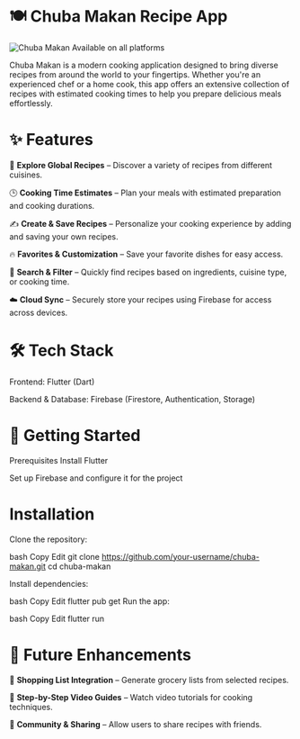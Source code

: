 # 🍽️ Chuba Makan Recipe App

![Chuba Makan Available on all platforms](https://github.com/user-attachments/assets/c5035d2c-8c28-41da-b8c6-34defe905fc6)


Chuba Makan is a modern cooking application designed to bring diverse recipes from around the world to your fingertips. Whether you're an experienced chef or a home cook, this app offers an extensive collection of recipes with estimated cooking times to help you prepare delicious meals effortlessly.

# ✨ Features
📖 **Explore Global Recipes** – Discover a variety of recipes from different cuisines.

🕒 **Cooking Time Estimates** – Plan your meals with estimated preparation and cooking durations.

✍️ **Create & Save Recipes** – Personalize your cooking experience by adding and saving your own recipes.

🔥 **Favorites & Customization** – Save your favorite dishes for easy access.

🔎 **Search & Filter** – Quickly find recipes based on ingredients, cuisine type, or cooking time.

☁️ **Cloud Sync** – Securely store your recipes using Firebase for access across devices.

# 🛠️ Tech Stack
Frontend: Flutter (Dart)

Backend & Database: Firebase (Firestore, Authentication, Storage)

# 🚀 Getting Started
Prerequisites
Install Flutter

Set up Firebase and configure it for the project

# Installation
Clone the repository:

bash
Copy
Edit
git clone https://github.com/your-username/chuba-makan.git
cd chuba-makan

Install dependencies:

bash
Copy
Edit
flutter pub get
Run the app:

bash
Copy
Edit
flutter run

# 📌 Future Enhancements
🛒 **Shopping List Integration** – Generate grocery lists from selected recipes.

🎥 **Step-by-Step Video Guides** – Watch video tutorials for cooking techniques.

👥 **Community & Sharing** – Allow users to share recipes with friends.
